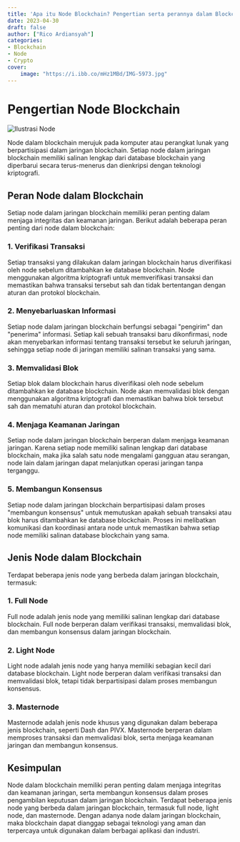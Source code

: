 ```yaml
---
title: 'Apa itu Node Blockchain? Pengertian serta perannya dalam Blockchain'
date: 2023-04-30
draft: false
author: ["Rico Ardiansyah"]
categories:
- Blockchain
- Node
- Crypto
cover:
    image: "https://i.ibb.co/mHz1MBd/IMG-5973.jpg"
---
```

# Pengertian Node Blockchain
![Ilustrasi Node](https://i.ibb.co/mHz1MBd/IMG-5973.jpg)

Node dalam blockchain merujuk pada komputer atau perangkat lunak yang berpartisipasi dalam jaringan blockchain. Setiap node dalam jaringan blockchain memiliki salinan lengkap dari database blockchain yang diperbarui secara terus-menerus dan dienkripsi dengan teknologi kriptografi.

## Peran Node dalam Blockchain

Setiap node dalam jaringan blockchain memiliki peran penting dalam menjaga integritas dan keamanan jaringan. Berikut adalah beberapa peran penting dari node dalam blockchain:

### 1. Verifikasi Transaksi

Setiap transaksi yang dilakukan dalam jaringan blockchain harus diverifikasi oleh node sebelum ditambahkan ke database blockchain. Node menggunakan algoritma kriptografi untuk memverifikasi transaksi dan memastikan bahwa transaksi tersebut sah dan tidak bertentangan dengan aturan dan protokol blockchain.

### 2. Menyebarluaskan Informasi

Setiap node dalam jaringan blockchain berfungsi sebagai "pengirim" dan "penerima" informasi. Setiap kali sebuah transaksi baru dikonfirmasi, node akan menyebarkan informasi tentang transaksi tersebut ke seluruh jaringan, sehingga setiap node di jaringan memiliki salinan transaksi yang sama.

### 3. Memvalidasi Blok

Setiap blok dalam blockchain harus diverifikasi oleh node sebelum ditambahkan ke database blockchain. Node akan memvalidasi blok dengan menggunakan algoritma kriptografi dan memastikan bahwa blok tersebut sah dan mematuhi aturan dan protokol blockchain.

### 4. Menjaga Keamanan Jaringan

Setiap node dalam jaringan blockchain berperan dalam menjaga keamanan jaringan. Karena setiap node memiliki salinan lengkap dari database blockchain, maka jika salah satu node mengalami gangguan atau serangan, node lain dalam jaringan dapat melanjutkan operasi jaringan tanpa terganggu.

### 5. Membangun Konsensus

Setiap node dalam jaringan blockchain berpartisipasi dalam proses "membangun konsensus" untuk memutuskan apakah sebuah transaksi atau blok harus ditambahkan ke database blockchain. Proses ini melibatkan komunikasi dan koordinasi antara node untuk memastikan bahwa setiap node memiliki salinan database blockchain yang sama.

## Jenis Node dalam Blockchain

Terdapat beberapa jenis node yang berbeda dalam jaringan blockchain, termasuk:

### 1. Full Node

Full node adalah jenis node yang memiliki salinan lengkap dari database blockchain. Full node berperan dalam verifikasi transaksi, memvalidasi blok, dan membangun konsensus dalam jaringan blockchain.

### 2. Light Node

Light node adalah jenis node yang hanya memiliki sebagian kecil dari database blockchain. Light node berperan dalam verifikasi transaksi dan memvalidasi blok, tetapi tidak berpartisipasi dalam proses membangun konsensus.

### 3. Masternode

Masternode adalah jenis node khusus yang digunakan dalam beberapa jenis blockchain, seperti Dash dan PIVX. Masternode berperan dalam memproses transaksi dan memvalidasi blok, serta menjaga keamanan jaringan dan membangun konsensus.

## Kesimpulan

Node dalam blockchain memiliki peran penting dalam menjaga integritas dan keamanan jaringan, serta membangun konsensus dalam proses pengambilan keputusan dalam jaringan blockchain. Terdapat beberapa jenis node yang berbeda dalam jaringan blockchain, termasuk full node, light node, dan masternode. Dengan adanya node dalam jaringan blockchain, maka blockchain dapat dianggap sebagai teknologi yang aman dan terpercaya untuk digunakan dalam berbagai aplikasi dan industri.
